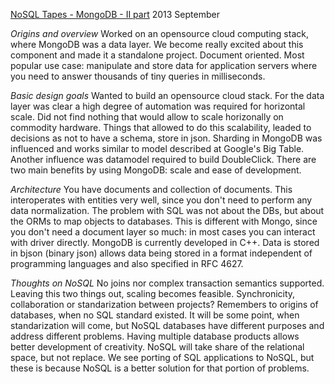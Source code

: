 [NoSQL Tapes - MongoDB - II part](http://nosqltapes.com/video/dwight-merriman-and-eliot-horowitz-on-the-origins-of-mongodb)
2013 September

*Origins and overview*
Worked on an opensource cloud computing stack, where MongoDB was a data layer. We become really excited about this component and made it a standalone project.
Document oriented.
Most popular use case: manipulate and store data for application servers where you need to answer thousands of tiny queries in milliseconds.

*Basic design goals*
Wanted to build an opensource cloud stack. For the data layer was clear a high degree of automation was required for horizontal scale. Did not find nothing that would allow to scale horizonally on commodity hardware. Things that allowed to do this scalability, leaded to decisions as not to have a schema, store in json.
Sharding in MongoDB was influenced and works similar to model described at Google's Big Table. Another influence was datamodel required to build DoubleClick.
There are two main benefits by using MongoDB: scale and ease of development.

*Architecture*
You have documents and collection of documents. This interoperates with entities very well, since you don't need to perform any data normalization.
The problem with SQL was not about the DBs, but about the ORMs to map objects to databases. This is different with Mongo, since you don't need a document layer so much: in most cases you can interact with driver directly.
MongoDB is currently developed in C++.
Data is stored in bjson (binary json) allows data being stored in a format independent of programming languages and also specified in RFC 4627.

*Thoughts on NoSQL*
No joins nor complex transaction semantics supported. Leaving this two things out, scaling becomes feasible.
Synchronicity, collaboration or standarization between projects?
Remembers to origins of databases, when no SQL standard existed. It will be some point, when standarization will come, but NoSQL databases have different purposes and address different problems. Having multiple database products allows better development of creativity.
NoSQL will take share of the relational space, but not replace.
We see porting of SQL applications to NoSQL, but these is because NoSQL is a better solution for that portion of problems.

